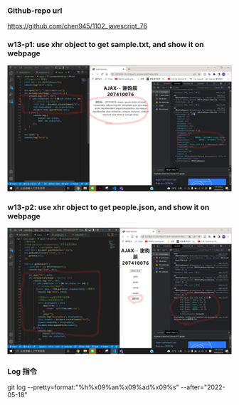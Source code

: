 ### Github-repo url

https://github.com/chen945/1102_javescript_76

### w13-p1: use xhr object to get sample.txt, and show it on webpage

![p1](./p1.png)

### w13-p2: use xhr object to get people.json, and show it on webpage

![p2](./p2.png)

### Log 指令

git log --pretty=format:"%h%x09%an%x09%ad%x09%s" --after="2022-05-18"
